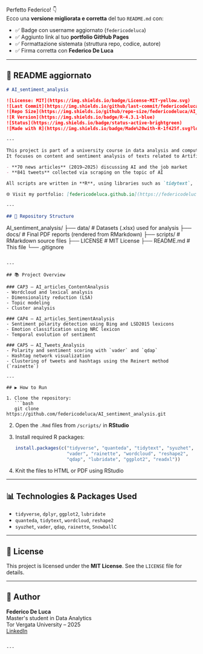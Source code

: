 Perfetto Federico! 👇  
Ecco una **versione migliorata e corretta** del tuo `README.md` con:

- ✅ Badge con username aggiornato (`federicodeluca`)
- ✅ Aggiunto link al tuo **portfolio GitHub Pages**
- ✅ Formattazione sistemata (struttura repo, codice, autore)
- ✅ Firma corretta con **Federico De Luca**

---

## 🔁 **README aggiornato**

```markdown
# AI_sentiment_analysis

![License: MIT](https://img.shields.io/badge/License-MIT-yellow.svg)
![Last Commit](https://img.shields.io/github/last-commit/federicodeluca/AI_sentiment_analysis)
![Repo Size](https://img.shields.io/github/repo-size/federicodeluca/AI_sentiment_analysis)
![R Version](https://img.shields.io/badge/R-4.3.1-blue)
![Status](https://img.shields.io/badge/status-active-brightgreen)
![Made with R](https://img.shields.io/badge/Made%20with-R-1f425f.svg?logo=r)

---

This project is part of a university course in data analysis and computational linguistics.  
It focuses on content and sentiment analysis of texts related to Artificial Intelligence (AI), based on:

- **70 news articles** (2019–2025) discussing AI and the job market  
- **841 tweets** collected via scraping on the topic of AI

All scripts are written in **R**, using libraries such as `tidytext`, `quanteda`, `syuzhet`, `vader`, and `rainette`.

🌐 Visit my portfolio: [federicodeluca.github.io](https://federicodeluca.github.io)

---

## 📁 Repository Structure

```
AI_sentiment_analysis/
├── data/           # Datasets (.xlsx) used for analysis 
├── docs/           # Final PDF reports (rendered from RMarkdown)
├── scripts/        # RMarkdown source files
├── LICENSE         # MIT License
├── README.md       # This file
└── .gitignore
```

---

## 📚 Project Overview

### CAP3 – AI_articles_ContentAnalysis
- Wordcloud and lexical analysis
- Dimensionality reduction (LSA)
- Topic modeling
- Cluster analysis

### CAP4 – AI_articles_SentimentAnalysis
- Sentiment polarity detection using Bing and LSD2015 lexicons
- Emotion classification using NRC lexicon
- Temporal evolution of sentiment

### CAP5 – AI_Tweets_Analysis
- Polarity and sentiment scoring with `vader` and `qdap`
- Hashtag network visualization
- Clustering of tweets and hashtags using the Reinert method (`rainette`)

---

## ▶️ How to Run

1. Clone the repository:
   ```bash
   git clone https://github.com/federicodeluca/AI_sentiment_analysis.git
   ```

2. Open the `.Rmd` files from `/scripts/` in **RStudio**

3. Install required R packages:
   ```r
   install.packages(c("tidyverse", "quanteda", "tidytext", "syuzhet", 
                      "vader", "rainette", "wordcloud", "reshape2", 
                      "qdap", "lubridate", "ggplot2", "readxl"))
   ```

4. Knit the files to HTML or PDF using RStudio

---

## 📊 Technologies & Packages Used

- `tidyverse`, `dplyr`, `ggplot2`, `lubridate`  
- `quanteda`, `tidytext`, `wordcloud`, `reshape2`  
- `syuzhet`, `vader`, `qdap`, `rainette`, `SnowballC`

---

## 📄 License

This project is licensed under the **MIT License**. See the `LICENSE` file for details.

---

## 👤 Author

**Federico De Luca**  
Master's student in Data Analytics  
Tor Vergata University – 2025  
[LinkedIn](https://linkedin.com/in/federico-de-luca-a18a60215)
```

---



